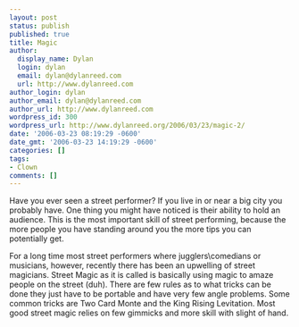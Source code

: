 ```yaml
---
layout: post
status: publish
published: true
title: Magic
author:
  display_name: Dylan
  login: dylan
  email: dylan@dylanreed.com
  url: http://www.dylanreed.com
author_login: dylan
author_email: dylan@dylanreed.com
author_url: http://www.dylanreed.com
wordpress_id: 300
wordpress_url: http://www.dylanreed.org/2006/03/23/magic-2/
date: '2006-03-23 08:19:29 -0600'
date_gmt: '2006-03-23 14:19:29 -0600'
categories: []
tags:
- Clown
comments: []
---
```

<p>Have you ever seen a street performer? If you live in or near a big city you probably have. One thing you might have noticed is their ability to hold an audience. This is the most important skill of street performing, because the more people you have standing around you the more tips you can potentially get.</p>
<p class="MsoNormal">For a long time most street performers where jugglers\comedians or musicians, however, recently there has been an upwelling of street magicians. Street Magic as it is called is basically using magic to amaze people on the street (duh). There are few rules as to what tricks can be done they just have to be portable and have very few angle problems. Some common tricks are Two Card Monte and the King Rising Levitation. Most good street magic relies on few gimmicks and more skill with slight of hand.</p></p>
